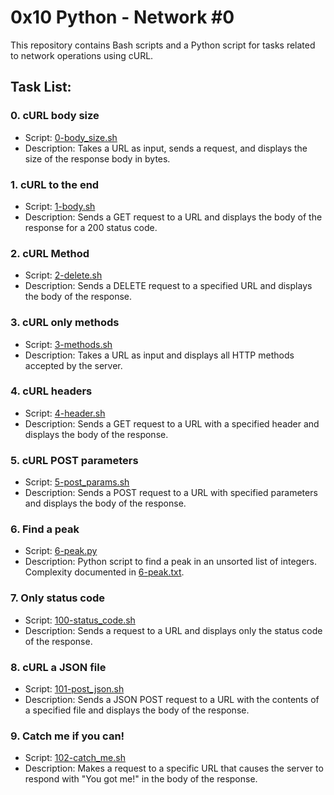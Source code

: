 # 0x10 Python - Network #0

This repository contains Bash scripts and a Python script for tasks related to network operations using cURL.

## Task List:

### 0. cURL body size
- Script: [0-body_size.sh](0x10-python-network_0/0-body_size.sh)
- Description: Takes a URL as input, sends a request, and displays the size of the response body in bytes.

### 1. cURL to the end
- Script: [1-body.sh](0x10-python-network_0/1-body.sh)
- Description: Sends a GET request to a URL and displays the body of the response for a 200 status code.

### 2. cURL Method
- Script: [2-delete.sh](0x10-python-network_0/2-delete.sh)
- Description: Sends a DELETE request to a specified URL and displays the body of the response.

### 3. cURL only methods
- Script: [3-methods.sh](0x10-python-network_0/3-methods.sh)
- Description: Takes a URL as input and displays all HTTP methods accepted by the server.

### 4. cURL headers
- Script: [4-header.sh](0x10-python-network_0/4-header.sh)
- Description: Sends a GET request to a URL with a specified header and displays the body of the response.

### 5. cURL POST parameters
- Script: [5-post_params.sh](0x10-python-network_0/5-post_params.sh)
- Description: Sends a POST request to a URL with specified parameters and displays the body of the response.

### 6. Find a peak
- Script: [6-peak.py](0x10-python-network_0/6-peak.py)
- Description: Python script to find a peak in an unsorted list of integers. Complexity documented in [6-peak.txt](0x10-python-network_0/6-peak.txt).

### 7. Only status code
- Script: [100-status_code.sh](0x10-python-network_0/100-status_code.sh)
- Description: Sends a request to a URL and displays only the status code of the response.

### 8. cURL a JSON file
- Script: [101-post_json.sh](0x10-python-network_0/101-post_json.sh)
- Description: Sends a JSON POST request to a URL with the contents of a specified file and displays the body of the response.

### 9. Catch me if you can!
- Script: [102-catch_me.sh](0x10-python-network_0/102-catch_me.sh)
- Description: Makes a request to a specific URL that causes the server to respond with "You got me!" in the body of the response.
